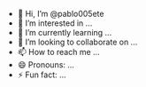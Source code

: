 - 👋 Hi, I’m @pablo005ete
- 👀 I’m interested in ...
- 🌱 I’m currently learning ...
- 💞️ I’m looking to collaborate on ...
- 📫 How to reach me ...
- 😄 Pronouns: ...
- ⚡ Fun fact: ...

<!---
pablo005ete/pablo005ete is a ✨ special ✨ repository because its `README.md` (this file) appears on your GitHub profile.
You can click the Preview link to take a look at your changes.
--->
